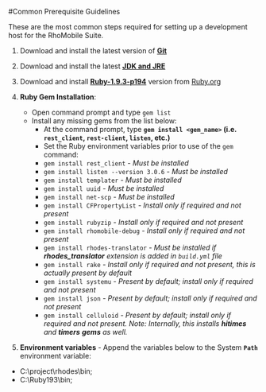 #Common Prerequisite Guidelines

These are the most common steps required for setting up a development host for the RhoMobile Suite.  

1. Download and install the latest version of **[Git](https://git-scm.com/download/win)** 

2. Download and install the latest **[JDK and JRE](http://www.oracle.com/technetwork/java/javase/downloads/jdk8-downloads-2133151.html)** 

3. Download and install **[Ruby-1.9.3-p194](http://dl.bintray.com/oneclick/rubyinstaller/rubyinstaller-1.9.3-p194.exe)** version from [Ruby.org]( http://rubyinstaller.org/downloads/archives)

4. **Ruby Gem Installation**:
	* Open command prompt and type ```gem list```
	* Install any missing gems from the list below: 
		* At the command prompt, type **```gem install <gem_name>``` (i.e. ```rest_client```, ```rest-client```, ```listen```, etc.)** 
		* Set the Ruby environment variables prior to use of the ```gem``` command:
		- ```gem install rest_client``` 	<i>- Must be installed</i>
		- ```gem install listen --version 3.0.6```			<i>- Must be installed</i>
		- ```gem install templater``` 		<i>- Must be installed</i>
		- ```gem install uuid```			<i>- Must be installed</i>
		- ```gem install net-scp```			<i>- Must be installed</i>		
		- ```gem install CFPropertyList```	<i>- Install only if required and not present</i>
		- ```gem install rubyzip``` <i>- Install only if required and not present</i>
		- ```gem install rhomobile-debug``` <i>- Install only if required and not present</i>
		- ```gem install rhodes-translator``` <i>- Must be installed if ***rhodes_translator*** extension is added in ```build.yml``` file</i>
		- ```gem install rake``` 			<i>- Install only if required and not present, this is actually present by default</i>
		- ```gem install systemu```			<i>- Present by default; install only if required and not present</i>
		- ```gem install json``` 			<i>- Present by default; install only if required and not present</i>
		- ```gem install celluloid```		<i>- Present by default; install only if required and not present. Note: Internally, this installs **hitimes** and **timers** **gems** as well.</i>

5. **Environment variables** - Append the variables below to the System **`Path`** environment variable: 

* C:\project\rhodes\bin;
* C:\Ruby193\bin;
